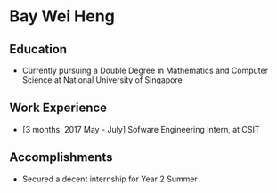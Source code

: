 # Bay Wei Heng

## Education

* Currently pursuing a Double Degree in Mathematics and Computer Science at National University of Singapore

## Work Experience

* [3 months: 2017 May - July] Sofware Engineering Intern, at CSIT

## Accomplishments

* Secured a decent internship for Year 2 Summer